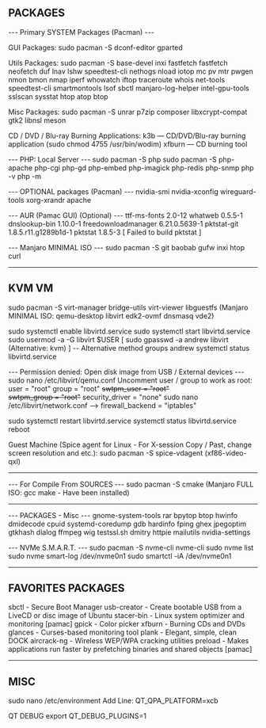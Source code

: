 ## PACKAGES

--- Primary SYSTEM Packages (Pacman) ---

GUI Packages:
sudo pacman -S dconf-editor gparted

Utils Packages:
sudo pacman -S base-devel inxi fastfetch fastfetch neofetch duf lnav lshw speedtest-cli nethogs nload iotop mc pv mtr pwgen nmon bmon nmap iperf whowatch iftop traceroute whois net-tools speedtest-cli smartmontools lsof sbctl manjaro-log-helper intel-gpu-tools sslscan sysstat htop atop btop

Misc Packages:
sudo pacman -S unrar p7zip composer libxcrypt-compat gtk2 libnsl meson

CD / DVD / Blu-ray Burning Applications:
k3b — CD/DVD/Blu-ray burning application (sudo chmod 4755 /usr/bin/wodim)
xfburn — CD burning tool

--- PHP: Local Server ---
sudo pacman -S php
sudo pacman -S php-apache php-cgi php-gd php-embed php-imagick php-redis php-snmp
php -v
php -m

--- OPTIONAL packages (Pacman) ---
nvidia-smi nvidia-xconfig wireguard-tools xorg-xrandr apache

--- AUR (Pamac GUI) (Optional) ---
ttf-ms-fonts 			2.0-12
whatweb 				0.5.5-1
dnslookup-bin 			1.10.0-1
freedownloadmanager 	6.21.0.5639-1
pktstat-git 			1.8.5.r11.g1289b1d-1
pktstat 				1.8.5-3 [ Failed to build pktstat ]

--- Manjaro MINIMAL ISO ---
sudo pacman -S git baobab gufw inxi htop curl

___

## KVM VM

sudo pacman -S virt-manager bridge-utils virt-viewer libguestfs
(Manjaro MINIMAL ISO: qemu-desktop libvirt edk2-ovmf dnsmasq vde2)

sudo systemctl enable libvirtd.service
sudo systemctl start libvirtd.service
sudo usermod -a -G libvirt $USER
[ sudo gpasswd -a andrew libvirt (Alternative: kvm) ] -- Alternative method
groups andrew
systemctl status libvirtd.service

--- Permission denied: Open disk image from USB / External devices ---
sudo nano /etc/libvirt/qemu.conf
Uncomment user / group to work as root:
user = "root"
group = "root"
~~swtpm_user = "root"~~  
~~swtpm_group = "root"~~
security_driver = "none"
sudo nano /etc/libvirt/network.conf --> firewall_backend = "iptables"

sudo systemctl restart libvirtd.service
systemctl status libvirtd.service
reboot

Guest Machine (Spice agent for Linux - For X-session
Copy / Past, change screen resolution and etc.):
sudo pacman -S spice-vdagent (xf86-video-qxl)

___

--- For Compile From SOURCES ---
sudo pacman -S cmake (Manjaro FULL ISO: gcc make - Have been installed)

___

--- PACKAGES - Misc ---
gnome-system-tools rar bpytop btop
hwinfo dmidecode cpuid systemd-coredump gdb hardinfo fping
ghex jpegoptim gtkhash dialog ffmpeg
wig testssl.sh dmitry httpie
mailutils
nvidia-settings

--- NVMe S.M.A.R.T. ---
sudo pacman -S nvme-cli nvme-cli
sudo nvme list
sudo nvme smart-log /dev/nvme0n1
sudo smartctl -iA /dev/nvme0n1

___

## FAVORITES PACKAGES ####################

sbctl - Secure Boot Manager
usb-creator - Create bootable USB from a LiveCD or disc image of Ubuntu
stacer-bin - Linux system optimizer and monitoring [pamac]
gpick - Color picker
xfburn - Burning CDs and DVDs
glances - Curses-based monitoring tool
plank - Elegant, simple, clean DOCK
aircrack-ng - Wireless WEP/WPA cracking utilities
preload - Makes applications run faster by prefetching binaries and shared objects [pamac]

___

## MISC

sudo nano /etc/environment
Add Line:
QT_QPA_PLATFORM=xcb

QT DEBUG
export QT_DEBUG_PLUGINS=1